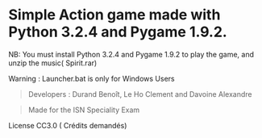 # Simple Action game made with Python 3.2.4 and Pygame 1.9.2.
 NB: You must install Python 3.2.4 and Pygame 1.9.2 to play the game, and unzip the music( Spirit.rar)
 
 Warning : Launcher.bat is only for  Windows Users

>Developers : Durand Benoît, Le Ho Clement and Davoine Alexandre


>Made for the ISN Speciality Exam

License CC3.0 ( Crédits demandés)
